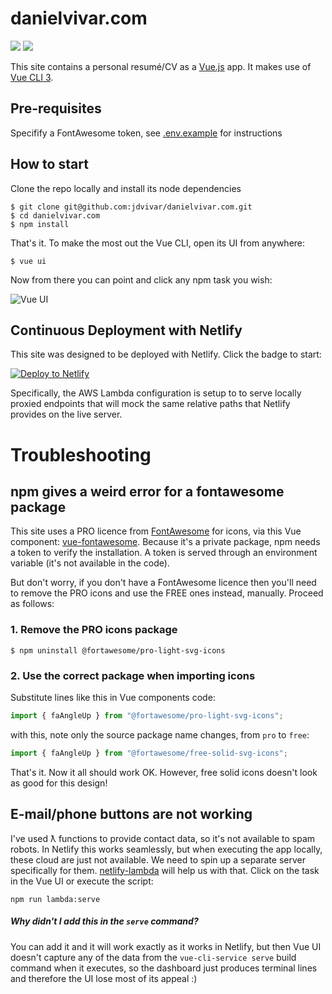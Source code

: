 # danielvivar.com

<a class="badge-align" href="https://www.codacy.com?utm_source=git@bitbucket.org&amp;utm_medium=referral&amp;utm_content=jdvivar/danielvivar.com&amp;utm_campaign=Badge_Grade"><img src="https://api.codacy.com/project/badge/Grade/82359b0132e64877b0285c561a6b07aa"/></a>
<a href="https://www.netlify.com">
  <img src="https://www.netlify.com/img/global/badges/netlify-color-accent.svg"/>
</a>

This site contains a personal resumé/CV as a [Vue.js](https://github.com/vuejs/vue) app. It makes use of [Vue CLI 3](https://github.com/vuejs/vue-cli).

## Pre-requisites
Specifify a FontAwesome token, see [.env.example](.env.example) for instructions

## How to start

Clone the repo locally and install its node dependencies
```
$ git clone git@github.com:jdvivar/danielvivar.com.git
$ cd danielvivar.com
$ npm install
```

That's it. To make the most out the Vue CLI, open its UI from anywhere:
```
$ vue ui
```
Now from there you can point and click any npm task you wish:

![Vue UI](https://i.imgur.com/16QWIBe.png)

## Continuous Deployment with Netlify

This site was designed to be deployed with Netlify. Click the badge to start:

[![Deploy to Netlify](https://www.netlify.com/img/deploy/button.svg)](https://app.netlify.com/start/deploy?repository=https://github.com/jdvivar/danielvivar.com)

Specifically, the AWS Lambda configuration is setup to to serve locally proxied endpoints that will mock the same relative paths that Netlify provides on the live server.

# Troubleshooting

## npm gives a weird error for a fontawesome package

This site uses a PRO licence from [FontAwesome](https://fontawesome.com/) for icons, via this Vue component: [vue-fontawesome](https://github.com/FortAwesome/vue-fontawesome). Because it's a private package, npm needs a token to verify the installation. A token is served through an environment variable (it's not available in the code).

But don't worry, if you don't have a FontAwesome licence then you'll need to remove the PRO icons and use the FREE ones instead, manually. Proceed as follows:
### 1. Remove the PRO icons package
```
$ npm uninstall @fortawesome/pro-light-svg-icons
```
### 2. Use the correct package when importing icons
Substitute lines like this in Vue components code:
```js
import { faAngleUp } from "@fortawesome/pro-light-svg-icons";
```
with this, note only the source package name changes, from `pro` to `free`:
```js
import { faAngleUp } from "@fortawesome/free-solid-svg-icons";
```

That's it. Now it all should work OK. However, free solid icons doesn't look as good for this design!

## E-mail/phone buttons are not working

I've used ƛ functions to provide contact data, so it's not available to spam robots. In Netlify this works seamlessly, but when executing the app locally, these cloud are just not available. We need to spin up a separate server specifically for them. [netlify-lambda](https://github.com/netlify/netlify-lambda) will help us with that. Click on the task in the Vue UI or execute the script:
```
npm run lambda:serve
```
##### Why didn't I add this in the `serve` command?
You can add it and it will work exactly as it works in Netlify, but then Vue UI doesn't capture any of the data from the `vue-cli-service serve` build command when it executes, so the dashboard just produces terminal lines and therefore the UI lose most of its appeal :)

